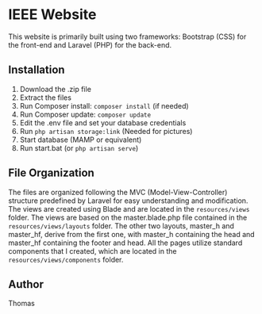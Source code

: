 # IEEE Website

This website is primarily built using two frameworks: Bootstrap (CSS) for the front-end and Laravel (PHP) for the back-end.

## Installation

1. Download the .zip file
2. Extract the files
3. Run Composer install: `composer install` (if needed)
4. Run Composer update: `composer update`
5. Edit the .env file and set your database credentials
6. Run `php artisan storage:link` (Needed for pictures)
7. Start database (MAMP or equivalent)
8. Run start.bat (or `php artisan serve`)

## File Organization

The files are organized following the MVC (Model-View-Controller) structure predefined by Laravel for easy understanding and modification. The views are created using Blade and are located in the `resources/views` folder. The views are based on the master.blade.php file contained in the `resources/views/layouts` folder. The other two layouts, master_h and master_hf, derive from the first one, with master_h containing the head and master_hf containing the footer and head. All the pages utilize standard components that I created, which are located in the `resources/views/components` folder.

## Author

Thomas
